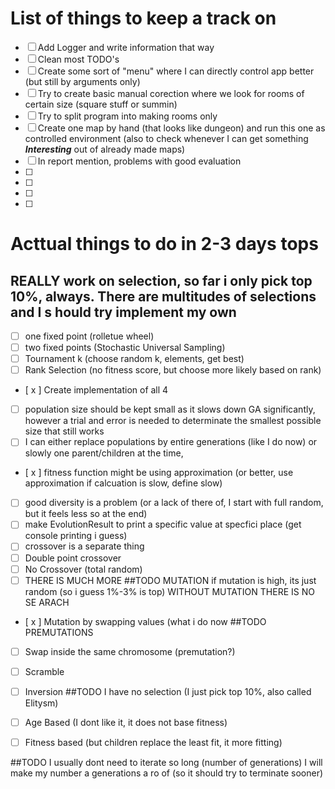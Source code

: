 # List of things to keep a track on
- [ ] Add Logger and write information that way
- [ ] Clean most TODO's
- [ ] Create some sort of "menu" where  I can directly control app better (but still by arguments only)
- [ ] Try to create basic manual corection where we look for rooms of certain size (square stuff or summin)
- [ ] Try to split program into making rooms only
- [ ] Create one map by hand (that looks like dungeon) and run this one as controlled environment
(also to check whenever I can get something ***Interesting*** out of already made maps)
- [ ] In report mention, problems with good evaluation
- [ ]
- [ ]
- [ ]
- [ ]

# Acttual things to do in 2-3 days tops
## REALLY work on selection, so far i only pick top 10%, always. There are multitudes of selections and I s    hould try implement my own
- [ ] one fixed point (rolletue wheel)
- [ ] two fixed points (Stochastic Universal Sampling)
- [ ] Tournament k (choose random k, elements, get best)
- [ ] Rank Selection (no fitness score, but choose more likely based on rank)
- [ x ] Create implementation of all 4

- [ ] population size should be kept small as it slows down GA significantly, however a trial and error is needed to determinate the smallest possible size that still works
- [ ] I can either replace populations by entire generations (like I do now) or slowly one parent/children at the time,
- [ x ] fitness function might be using approximation (or better, use approximation if calcuation is slow, define slow)
- [ ]  good diversity is a problem (or a lack of there of, I start with full random, but it feels less so at the end)
- [ ] make EvolutionResult to print a specific value at specfici place (get console printing i guess)
- [ ] crossover is a separate thing
- [ ] Double point crossover
- [ ] No Crossover (total random)
- [ ] THERE IS MUCH MORE
##TODO MUTATION if mutation is high, its just random (so i guess 1%-3% is top) WITHOUT MUTATION THERE IS NO SE    ARACH
- [ x ] Mutation by swapping values (what i do now
##TODO PREMUTATIONS
- [ ] Swap inside the same chromosome (premutation?)
- [ ] Scramble
- [ ] Inversion
##TODO I have no selection (I just pick top 10%, also called Elitysm)
- [ ] Age Based (I dont like it, it does not base fitness)
- [ ] Fitness based (but children replace the least fit, it more fitting)


##TODO I usually dont need to iterate so long (number of generations) I will make my number a generations a ro    of (so it should try to terminate sooner)


